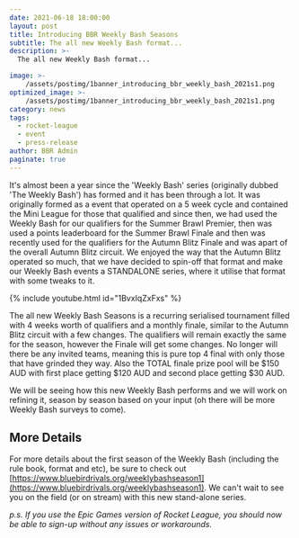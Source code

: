 ```yaml
---
date: 2021-06-18 18:00:00
layout: post
title: Introducing BBR Weekly Bash Seasons
subtitle: The all new Weekly Bash format...
description: >-
  The all new Weekly Bash format...

image: >-
    /assets/postimg/1banner_introducing_bbr_weekly_bash_2021s1.png
optimized_image: >-
    /assets/postimg/1banner_introducing_bbr_weekly_bash_2021s1.png
category: news
tags:
  - rocket-league
  - event
  - press-release
author: BBR Admin
paginate: true
---
```


It's almost been a year since the 'Weekly Bash' series (originally dubbed 'The Weekly Bash') has formed and it has been through a lot. It was originally formed as a event that operated on a 5 week cycle and contained the Mini League for those that qualified and since then, we had used the Weekly Bash for our qualifiers for the Summer Brawl Premier, then was used a points leaderboard for the Summer Brawl Finale and then was recently used for the qualifiers for the Autumn Blitz Finale and was apart of the overall Autumn Blitz circuit. We enjoyed the way that the Autumn Blitz operated so much, that we have decided to spin-off that format and make our Weekly Bash events a STANDALONE series, where it utilise that format with some tweaks to it.

{% include youtube.html id="1BvxIqZxFxs" %}

The all new Weekly Bash Seasons is a recurring serialised tournament filled with 4 weeks worth of qualifiers and a monthly finale, similar to the Autumn Blitz circuit with a few changes. The qualifiers will remain exactly the same for the season, however the Finale will get some changes. No longer will there be any invited teams, meaning this is pure top 4 final with only those that have grinded they way. Also the TOTAL finale prize pool will be $150 AUD with first place getting $120 AUD and second place getting $30 AUD.

We will be seeing how this new Weekly Bash performs and we will work on refining it, season by season based on your input (oh there will be more Weekly Bash surveys to come).

## More Details
For more details about the first season of the Weekly Bash (including the rule book, format and etc), be sure to check out [https://www.bluebirdrivals.org/weeklybashseason1](https://www.bluebirdrivals.org/weeklybashseason1). We can't wait to see you on the field (or on stream) with this new stand-alone series.

_p.s. If you use the Epic Games version of Rocket League, you should now be able to sign-up without any issues or workarounds._